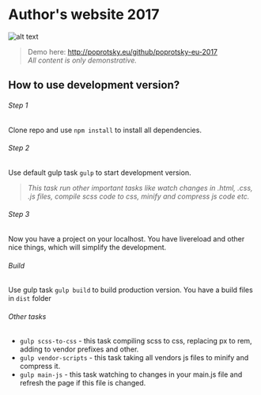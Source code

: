 # Author's website 2017

![alt text](http://poprotsky.eu/github/poprotsky-eu-2017/preview.jpg)

> Demo here: http://poprotsky.eu/github/poprotsky-eu-2017 <br>
*All content is only demonstrative.*


## How to use development version?

###### Step 1
Clone repo and use `npm install` to install all dependencies.

###### Step 2
Use default gulp task `gulp` to start development version. <br>
> *This task run other important tasks like watch changes in .html, .css, .js files, compile scss code to css, minify and compress js code etc.*

###### Step 3
Now you have a project on your localhost. You have livereload and other nice things, which will simplify the development.

###### Build
Use gulp task `gulp build` to build production version. You have a build files in `dist` folder


###### Other tasks
- `gulp scss-to-css` - this task compiling scss to css, replacing px to rem, adding to vendor prefixes and other.
- `gulp vendor-scripts` - this task taking all vendors js files to minify and compress it.
- `gulp main-js` - this task watching to changes in your main.js file and refresh the page if this file is changed.
